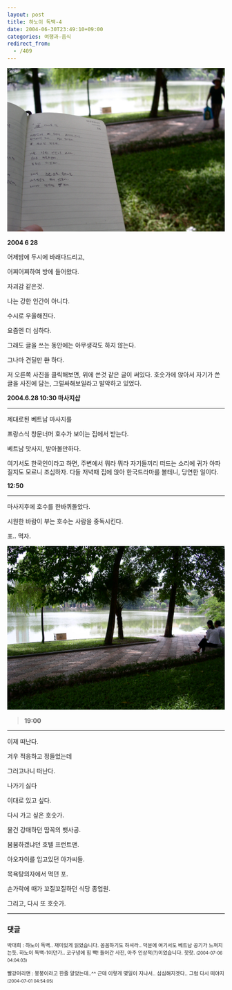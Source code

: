 ```yaml
---
layout: post
title: 하노이 독백-4
date: 2004-06-30T23:49:10+09:00
categories: 여행과-음식
redirect_from:
  - /409
---
```


![ ](/assets/media/uploads_2004_06_PICT0709.jpg)

<b>2004 6 28</b>

> 

어제밤에 두시에 바래다드리고,

어찌어찌하여 방에 들어왔다.

자괴감 같은것.

나는 강한 인간이 아니다.

수시로 우울해진다.

요즘엔 더 심하다.

그래도 글을 쓰는 동안에는 아무생각도 하지 않는다.

그나마 견딜만 <s>한</s> 하다.

저 오른쪽 사진을 클릭해보면, 위에 쓴것 같은 글이 써있다. 호숫가에 앉아서 자기가 쓴 글을 사진에 담는, 그럴싸해보일라고 발악하고 있었다.

> 

<b>2004.6.28 10:30 마사지샵</b>

---

제대로된 베트남 마사지를

프랑스식 창문너머 호수가 보이는 집에서 받는다.

베트남 맛사지, 받아볼만하다.

여기서도 한국인이라고 하면, 주변에서 뭐라 뭐라 자기들끼리 떠드는 소리에 귀가 아파질지도 모르니 조심하자. 다들 저녁때 집에 앉아 한국드라마를 볼테니, 당연한 일이다.

> 

<b>12:50</b>

---

마사지후에 호수를 한바퀴돌았다.

시원한 바람이 부는 호수는 사람을 중독시킨다.

포.. 먹자.

![ ](/assets/media/uploads_2004_06_PICT0704.jpg)

> <b>19:00</b>

---

이제 떠난다.

겨우 적응하고 정들었는데

그러고나니 떠난다.

나가기 싫다

이대로 있고 싶다.

다시 가고 싶은 호숫가.

물건 강매하던 땀꼭의 뱃사공.

붐붐하겠냐던 호텔 프런트맨.

아오자이를 입고있던 아가씨들.

목욕탕의자에서 먹던 포.

손가락에 때가 꼬질꼬질하던 식당 종업원.

그리고, 다시 또 호숫가.

* * *

### 댓글



<!--- cmt:763 --->
<!--- mail: --->
<!--- parent:0 --->

<small class=comment>박대희 : 하노이 독백.. 재미있게 읽었습니다. 꼼꼼하기도 하셔라.. 덕분에 여기서도 베트남 공기가 느껴지는듯. 하노이 독백-1이던가.. 코구녕에 힘 빡! 들어간 사진, 아주 인상적(?)이었습니다. 핫핫. <small>(2004-07-06 04:04:03)</small></small>


<!--- cmt:764 --->
<!--- mail: --->
<!--- parent:0 --->

<small class=comment>빨강머리앤 : 붕붕이라고 한줄 알았는데..^^ 근데 이렇게 몇일이 지나서.. 심심해지겟다..  그럼 다시 떠야지 <small>(2004-07-01 04:54:05)</small></small>

